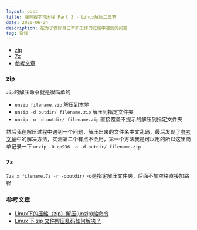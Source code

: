 ```yaml
---
layout: post
title: 服务器学习历程 Part 3 - Linux解压二三事
date: 2020-06-24
description: 在为了做好自己本职工作的过程中遇到的问题
tag: 杂谈
---
```


- [zip](#zip)
- [7z](#7z)
- [参考文章](#参考文章)

### zip
`zip`的解压命令就是很简单的
* `unzip filename.zip` 解压到本地
* `unzip -d outdir/ filename.zip` 解压到指定文件夹
* `unzip -o -d outdir/ filename.zip` 直接覆盖不提示的解压到指定文件夹

然后我在解压过程中遇到一个问题，解压出来的文件名中文乱码，最后发现了[参考文章](#参考文章)中的解决方法，实测第二个有点不会用，第一个方法我是可以用的所以这里简单记录一下
`unzip -O cp936 -o -d outdir/ filename.zip`

### 7z
`7za x filename.7z -r -ooutdir/` -o是指定解压文件夹，后面不加空格直接加路径

### 参考文章
* [Linux下的压缩（zip）解压(unzip)缩命令](https://blog.csdn.net/shenyunsese/article/details/17556089)
* [Linux 下 zip 文件解压乱码如何解决？](https://www.zhihu.com/question/20523036)
